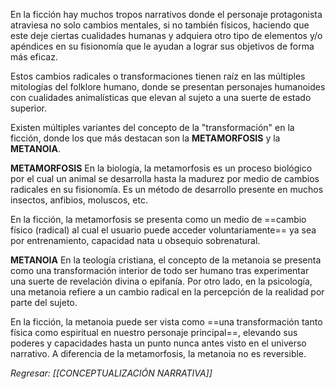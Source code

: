 En la ficción hay muchos tropos narrativos donde el personaje protagonista atraviesa no solo cambios mentales, si no también físicos, haciendo que este deje ciertas cualidades humanas y adquiera otro tipo de elementos y/o apéndices en su fisionomía que le ayudan a lograr sus objetivos de forma más eficaz.

Estos cambios radicales o transformaciones tienen raíz en las múltiples mitologías del folklore humano, donde se presentan personajes humanoides con cualidades animalísticas que elevan al sujeto a una suerte de estado superior.

Existen múltiples variantes del concepto de la "transformación" en la ficción, donde los que más destacan son la **METAMORFOSIS** y la **METANOIA**.

**METAMORFOSIS**
En la biología, la metamorfosis es un proceso biológico por el cual un animal se desarrolla hasta la madurez por medio de cambios radicales en su fisionomía. Es un método de desarrollo presente en muchos insectos, anfibios, moluscos, etc.

En la ficción, la metamorfosis se presenta como un medio de ==cambio físico (radical) al cual el usuario puede acceder voluntariamente== ya sea por entrenamiento, capacidad nata u obsequio sobrenatural.

**METANOIA**
En la teología cristiana, el concepto de la metanoia se presenta como una transformación interior de todo ser humano tras experimentar una suerte de revelación divina o epifanía. Por otro lado, en la psicología, una metanoia refiere a un cambio radical en la percepción de la realidad por parte del sujeto.

En la ficción, la metanoia puede ser vista como ==una transformación tanto física como espiritual en nuestro personaje principal==, elevando sus poderes y capacidades hasta un punto nunca antes visto en el universo narrativo. A diferencia de la metamorfosis, la metanoia no es reversible.

*Regresar: [[CONCEPTUALIZACIÓN NARRATIVA]]*